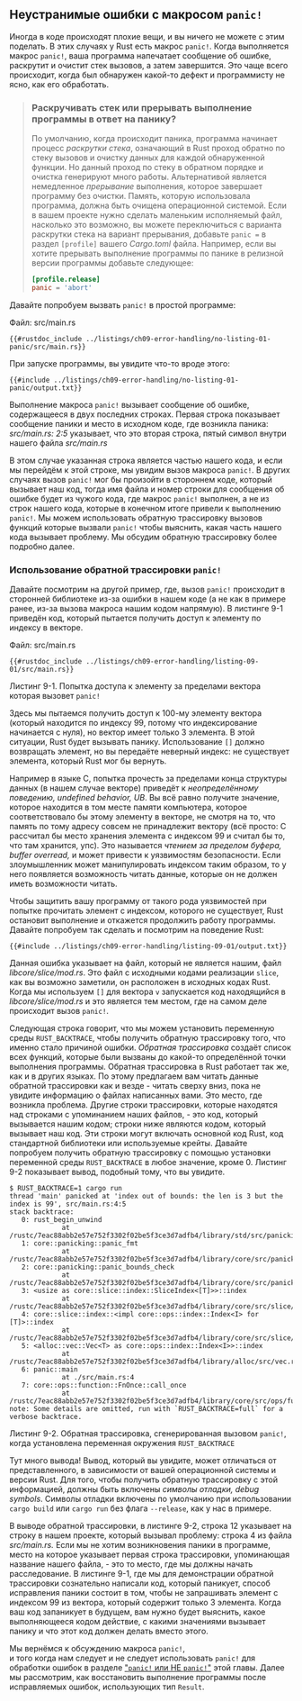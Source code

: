## Неустранимые ошибки с макросом `panic!`

Иногда в коде происходят плохие вещи, и вы ничего не можете с этим поделать. В этих случаях у Rust есть макрос `panic!`. Когда выполняется макрос `panic!`, ваша программа напечатает сообщение об ошибке, раскрутит и очистит стек вызовов, а затем завершится. Это чаще всего происходит, когда был обнаружен какой-то дефект и программисту не ясно, как его обработать.

> ### Раскручивать стек или прерывать выполнение программы в ответ на панику?
> По умолчанию, когда происходит паника, программа начинает процесс *раскрутки стека*, означающий в Rust проход обратно по стеку вызовов и очистку данных для каждой обнаруженной функции. Но данный проход по стеку в обратном порядке и очистка генерируют много работы. Альтернативой является немедленное *прерывание* выполнения, которое завершает программу без очистки. Память, которую использовала программа, должна быть очищена операционной системой. Если в вашем проекте нужно сделать маленьким исполняемый файл, насколько это возможно, вы можете переключиться с варианта раскрутки стека на вариант прерывания, добавьте `panic =` в раздел `[profile]` вашего *Cargo.toml* файла. Например, если вы хотите прерывать выполнение программы по панике в релизной версии программы добавьте следующее:
> ```toml
> [profile.release]
> panic = 'abort'
> ```

Давайте попробуем вызвать `panic!` в простой программе:

<span class="filename">Файл: src/main.rs</span>

```rust,should_panic,panics
{{#rustdoc_include ../listings/ch09-error-handling/no-listing-01-panic/src/main.rs}}
```

При запуске программы, вы увидите что-то вроде этого:

```console
{{#include ../listings/ch09-error-handling/no-listing-01-panic/output.txt}}
```

Выполнение макроса `panic!` вызывает сообщение об ошибке, содержащееся в двух последних строках. Первая строка показывает сообщение паники и место в исходном коде, где возникла паника: *src/main.rs: 2:5* указывает, что это вторая строка, пятый символ внутри нашего файла *src/main.rs*

В этом случае указанная строка является частью нашего кода, и если мы перейдём к этой строке, мы увидим  вызов макроса `panic!`. В других случаях вызов `panic!` мог бы произойти в стороннем коде, который вызывает наш код, тогда имя файла и номер строки для сообщения об ошибке будет из чужого кода, где макрос `panic!` выполнен, а не из строк нашего кода, которые в конечном итоге привели к выполнению `panic!`. Мы можем использовать обратную трассировку вызовов функций которые вызвали `panic!` чтобы выяснить, какая часть нашего кода вызывает проблему. Мы обсудим обратную трассировку более подробно далее.

### Использование обратной трассировки `panic!`

Давайте посмотрим на другой пример, где, вызов `panic!` происходит в сторонней библиотеке из-за ошибки в нашем коде (а не как в примере ранее, из-за вызова макроса нашим кодом напрямую). В листинге 9-1 приведён код, который пытается получить доступ к элементу по индексу в векторе.

<span class="filename">Файл: src/main.rs</span>

```rust,should_panic,panics
{{#rustdoc_include ../listings/ch09-error-handling/listing-09-01/src/main.rs}}
```

<span class="caption">Листинг 9-1. Попытка доступа к элементу за пределами вектора которая вызовет <code>panic!</code></span>

Здесь мы пытаемся получить доступ к 100-му элементу вектора (который находится по индексу 99, потому что индексирование начинается с нуля), но вектор имеет только 3 элемента. В этой ситуации, Rust будет вызывать панику. Использование `[]` должно возвращать элемент, но вы передаёте неверный индекс: не существует элемента, который Rust мог бы вернуть.

Например в языке C, попытка прочесть за пределами конца структуры данных (в нашем случае векторе) приведёт к *неопределённому поведению, undefined behavior, UB*. Вы всё равно получите значение, которое находится в том месте памяти компьютера, которое соответствовало бы этому элементу в векторе, не смотря на то, что память по тому адресу совсем не принадлежит вектору (всё просто: C рассчитал бы место хранения элемента с индексом 99 и считал бы то, что там хранится, упс). Это называется *чтением за пределом буфера, buffer overread,* и может привести к уязвимостям безопасности. Если злоумышленник может манипулировать индексом таким образом, то у него появляется возможность читать данные, которые он не должен иметь возможности читать.

Чтобы защитить вашу программу от такого рода уязвимостей при попытке прочитать элемент с индексом, которого не существует, Rust остановит выполнение и откажется продолжить работу программы. Давайте попробуем так сделать и посмотрим на поведение Rust:

```console
{{#include ../listings/ch09-error-handling/listing-09-01/output.txt}}
```

Данная ошибка указывает на файл, который не является нашим, файл *libcore/slice/mod.rs*. Это файл с исходными кодами реализации `slice`, как вы возможно заметили, он расположен в исходных кодах Rust. Когда мы используем `[]` для вектора `v` запускается код находящийся в *libcore/slice/mod.rs* и это является тем местом, где на самом деле происходит вызов `panic!`.

Следующая строка говорит, что мы можем установить переменную среды `RUST_BACKTRACE`, чтобы получить обратную трассировку того, что именно стало причиной ошибки. *Обратная трассировка* создаёт список всех функций, которые были вызваны до какой-то определённой точки выполнения программы. Обратная трассировка в Rust работает так же, как и в других языках. По этому предлагаем вам читать данные обратной трассировки как и везде - читать сверху вниз, пока не увидите информацию о файлах написанных вами. Это место, где возникла проблема. Другие строки трассировки, которые находятся над строками с упоминанием наших файлов, - это код, который вызывается нашим кодом; строки ниже являются кодом, который вызывает наш код. Эти строки могут включать основной код Rust, код стандартной библиотеки или используемые крейты. Давайте попробуем получить обратную трассировку с помощью установки переменной среды `RUST_BACKTRACE` в любое значение, кроме 0. Листинг 9-2 показывает вывод, подобный тому, что вы увидите.

<!-- manual-regeneration
cd listings/ch09-error-handling/listing-09-01
RUST_BACKTRACE=1 cargo run
copy the backtrace output below
check the backtrace number mentioned in the text below the listing
-->

```console
$ RUST_BACKTRACE=1 cargo run
thread 'main' panicked at 'index out of bounds: the len is 3 but the index is 99', src/main.rs:4:5
stack backtrace:
   0: rust_begin_unwind
             at /rustc/7eac88abb2e57e752f3302f02be5f3ce3d7adfb4/library/std/src/panicking.rs:483
   1: core::panicking::panic_fmt
             at /rustc/7eac88abb2e57e752f3302f02be5f3ce3d7adfb4/library/core/src/panicking.rs:85
   2: core::panicking::panic_bounds_check
             at /rustc/7eac88abb2e57e752f3302f02be5f3ce3d7adfb4/library/core/src/panicking.rs:62
   3: <usize as core::slice::index::SliceIndex<[T]>>::index
             at /rustc/7eac88abb2e57e752f3302f02be5f3ce3d7adfb4/library/core/src/slice/index.rs:255
   4: core::slice::index::<impl core::ops::index::Index<I> for [T]>::index
             at /rustc/7eac88abb2e57e752f3302f02be5f3ce3d7adfb4/library/core/src/slice/index.rs:15
   5: <alloc::vec::Vec<T> as core::ops::index::Index<I>>::index
             at /rustc/7eac88abb2e57e752f3302f02be5f3ce3d7adfb4/library/alloc/src/vec.rs:1982
   6: panic::main
             at ./src/main.rs:4
   7: core::ops::function::FnOnce::call_once
             at /rustc/7eac88abb2e57e752f3302f02be5f3ce3d7adfb4/library/core/src/ops/function.rs:227
note: Some details are omitted, run with `RUST_BACKTRACE=full` for a verbose backtrace.
```

<span class="caption">Листинг 9-2. Обратная трассировка, сгенерированная вызовом <code>panic!</code>, когда установлена переменная окружения <code>RUST_BACKTRACE</code></span>

Тут много вывода! Вывод, который вы увидите, может отличаться от представленного, в зависимости от вашей операционной системы и версии Rust. Для того, чтобы получить обратную трассировку с этой информацией, должны быть включены <em>символы отладки, debug symbols</em>. Символы отладки включены по умолчанию при использовании `cargo build` или `cargo run` без флага `--release`, как у нас в примере.

В выводе обратной трассировки, в листинге 9-2, строка 12 указывает на строку в нашем проекте, который вызывал проблему: строка 4 из файла *src/main.rs.* Если мы не хотим возникновения паники в программе, место на которое указывает первая строка трассировки, упоминающая название нашего файла, - это то место, где мы должны начать расследование. В листинге 9-1, где мы для демонстрации обратной трассировки сознательно написали код, который паникует, способ исправления паники состоит в том, чтобы не запрашивать элемент с индексом 99 из вектора, который содержит только 3 элемента. Когда ваш код запаникует в будущем, вам нужно будет выяснить, какое выполняющееся кодом действие, с какими значениями вызывает панику и что этот код должен делать вместо этого.

Мы вернёмся к обсуждению макроса `panic!`, <br> и того когда нам следует и не следует использовать `panic!` для обработки ошибок в разделе <a data-md-type="raw_html" href="ch09-03-to-panic-or-not-to-panic.html#to-panic-or-not-to-panic">"`panic!` или НЕ `panic!`"</a><!--  --> этой главы. Далее мы рассмотрим, как восстановить выполнение программы после исправляемых ошибок, использующих тип `Result`.
